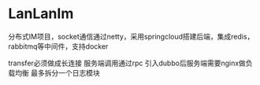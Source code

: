 # LanLanIm
分布式IM项目，socket通信通过netty，采用springcloud搭建后端，集成redis，rabbitmq等中间件，支持docker

transfer必须做成长连接
服务端调用通过rpc
引入dubbo后服务端需要nginx做负载均衡
最多拆分一个日志模块